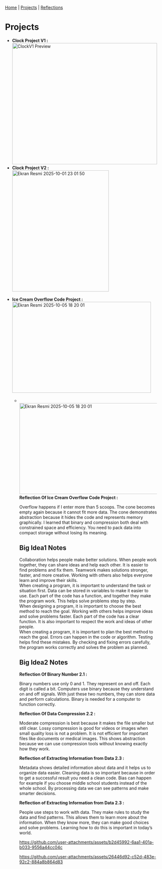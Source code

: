 [Home](README.md) | [Projects](projects.md) | [Reflections](reflections.md)

<html>
<body>

  <h1>Projects</h1>

  <section>
    <ul>
<li>
        <strong>Clock Project V1 :</strong> 
        <br>
        <img src="https://github.com/user-attachments/assets/db255f3c-1485-442a-8435-8fd6b0b02a7d" width="480" height="400" alt="ClockV1 Preview">
      </li>
      <li>
        <strong>Clock Project V2 :</strong>
        <br>
        <img width="320" height="400" alt="Ekran Resmi 2025-10-01 23 01 50" src="https://github.com/user-attachments/assets/bf6f6860-cc14-4eab-8f5a-19a224dea1ce" />
      </li>
    </ul>
  </section>

   <section>
    <ul>
<li>
        <strong>Ice Cream Overflow Code Project :</strong> 
        <br>
        <img width="460" height="300" alt="Ekran Resmi 2025-10-05 18 20 01" src="https://github.com/user-attachments/assets/9cd84930-0a7e-49e6-8c10-ac36d41b9188" />
      </li>
    <ul>
<li>
        <br>
        <img width="460" height="300" alt="Ekran Resmi 2025-10-05 18 20 01" src="https://github.com/user-attachments/assets/9bef2b29-e673-4945-8fab-6c202a68bef0" />
      </li>

  <section>
    <strong>Reflection Of Ice Cream Overflow Code Project :</strong>
    <p>
    Overflow happens if I enter more than 5 scoops. The cone becomes empty again because it cannot fit more data. The cone demonstrates abstraction because it hides the code and represents memory graphically. I learned that binary and compression both deal with constrained space and efficiency. You need to pack data into compact storage without losing its meaning.
    </p>
  </section>
 
<h2>Big Idea1 Notes</h2>
 
 <section>
  <section>
      Collaboration helps people make better solutions. When people work together, they can share ideas and help each other. It is easier to find problems and fix them. Teamwork makes solutions stronger, faster, and more creative. Working with others also helps everyone learn and improve their skills.
      <section>
        <section>
When creating a program, it is important to understand the task or situation first. Data can be stored in variables to make it easier to use. Each part of the code has a function, and together they make the program work. This helps solve problems step by step.
  <section>
    <section>
When designing a program, it is important to choose the best method to reach the goal. Working with others helps improve ideas and solve problems faster. Each part of the code has a clear function. It is also important to respect the work and ideas of other people.
  <section>
  <section>
When creating a program, it is important to plan the best method to reach the goal. Errors can happen in the code or algorithm. Testing helps find these mistakes. By checking and fixing errors carefully, the program works correctly and solves the problem as planned.
      <section>
  </section>
 
<h2>Big Idea2 Notes</h2>
 
  <section>
    <strong>Reflection Of Binary Number 2.1 :</strong>
    <p>
    Binary numbers use only 0 and 1. They represent on and off. Each digit is called a bit. Computers use binary because they understand on and off signals. With just these two numbers, they can store data and perform calculations. Binary is needed for a computer to function correctly.
    </p>
  </section>
 
 <section>
    <strong>Reflection Of Data Compression 2.2 :</strong>
    <p>
     Moderate compression is best because it makes the file smaller but still clear. Lossy compression is good for videos or images when small quality loss is not a problem. It is not efficient for important files like documents or medical images. This shows abstraction because we can use compression tools without knowing exactly how they work.
    </p>
  </section>
  
  <section>
    <strong>Reflection of Extracting Information from Data 2.3 :</strong>
    <p>
    Metadata shows detailed information about data and it helps us to organize data easier. Cleaning data is so important because in order to get a successful result you need a clean code. Bias can happen for example if you choose middle school students instead of the whole school. By processing data we can see patterns and make smarter decisions. 
    </p>
  </section>

  <section>
    <strong>Reflection of Extracting Information from Data 2.3 :</strong>
    <p>
      People use steps to work with data. They make rules to study the data and find patterns. This allows them to learn more about the information. When they know more, they can make good choices and solve problems. Learning how to do this is important in today’s world.
    </p>
  </section>
  


https://github.com/user-attachments/assets/b2d45992-6aa1-401a-b033-9556a44cc04c



https://github.com/user-attachments/assets/26446d92-c52d-483e-92c2-884a8b864d83




